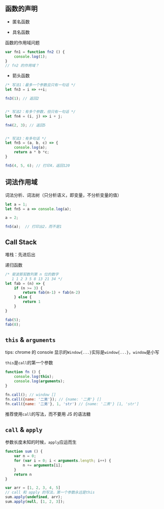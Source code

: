 函数的声明
---
* 匿名函数



* 具名函数

函数的作用域问题
```javascript
var fn1 = function fn2 () {
    console.log(1);
}
// fn2 的作用域？
```

* 箭头函数

```javascript
/* 写法1：最多一个参数且只有一句话 */
let fn3 = i => ++i;

fn3(1); // 返回2


/* 写法2：有多个参数，但只有一句话 */
let fn4 = (i, j) => i + j;

fn4(2, 3); // 返回5


/* 写法3：有多句话 */
let fn5 = (a, b, c) => {
    console.log(a);
    return a * b *c;
}

fn5(4, 5, 6); // 打印4，返回120
```

词法作用域
---
词法分析、词法树（只分析语义，即变量，不分析变量的值）
```javascript
let a = 1;
let fn5 = a => console.log(a);

a = 2;

fn5(a);  // 打印出2，而不是1
```

Call Stack
---
堆栈：先进后出

递归函数
```javascript
/* 斐波那契数列第 n 位的数字
   1 1 2 3 5 8 13 21 34 */
let fab = (n) => {
    if (n >= 3) {
        return fab(n-1) + fab(n-2)
    } else {
        return 1
    }
}

fab(5);
fab(8);
```

`this` & `arguments`
---
tips: chrome 的 console 显示的`Window{...}`实际是`window{...}`，`window`是小写

`this`是`call`的第一个参数

```javascript
function fn () {
    console.log(this);
    console.log(arguments);
}

fn.call(); // window []
fn.call({name: '二男'}); // {name: '二男'} []
fn.call({name: '二男'}, 1, 'str') // {name: '二男'} [1, 'str']
```

推荐使用`call`的写法，而不要用 JS 的语法糖

`call` & `apply`
---
参数长度未知的时候，`apply`应运而生
```javascript
function sum () {
    var n = 0;
    for (var i = 0; i < arguments.length; i++) {
        n += arguments[i];
    }
    return n
}

var arr = [1, 2, 3, 4, 5]
// call 和 apply 的写法，第一个参数永远是this
sum.apply(undefined, arr);
sum.apply(null, [1, 2, 3]);
```
